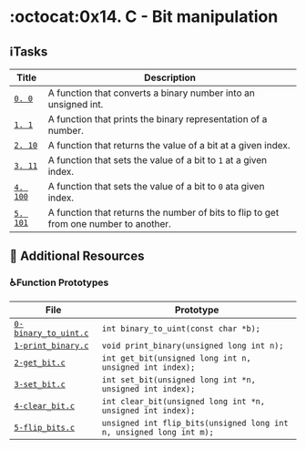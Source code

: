 # :octocat:0x14. C - Bit manipulation

## :information_source:Tasks

Title | Description
----- | -----------
[`0. 0`](./0-binary_to_uint.c) | A function that converts a binary number into an unsigned int.
[`1. 1`](./1-print_binary.c) | A function that prints the binary representation of a number.
[`2. 10`](./2-get_bit.c) | A function that returns the value of a bit at a given index.
[`3. 11`](./3-set_bit.c) | A function that sets the value of a bit to `1` at a given index.
[`4. 100`](./4-clear_bit.c) | A function that sets the value of a bit to `0` ata given index.
[`5. 101`](./5-flip_bits.c) | A function that returns the number of bits to flip to get from one number to another.

## :camel: Additional Resources

### :wheelchair:Function Prototypes

File | Prototype
---- | ---------
[`0-binary_to_uint.c`](./0-binary_to_uint.c) | `int binary_to_uint(const char *b);`
[`1-print_binary.c`](./1-print_binary.c) | `void print_binary(unsigned long int n);`
[`2-get_bit.c`](./2-get_bit.c) | `int get_bit(unsigned long int n, unsigned int index);`
[`3-set_bit.c`](./3-set_bit.c) | `int set_bit(unsigned long int *n, unsigned int index);`
[`4-clear_bit.c`](./4-clear_bit.c) | `int clear_bit(unsigned long int *n, unsigned int index);`
[`5-flip_bits.c`](./5-flip_bits.c) | `unsigned int flip_bits(unsigned long int n, unsigned long int m);`
